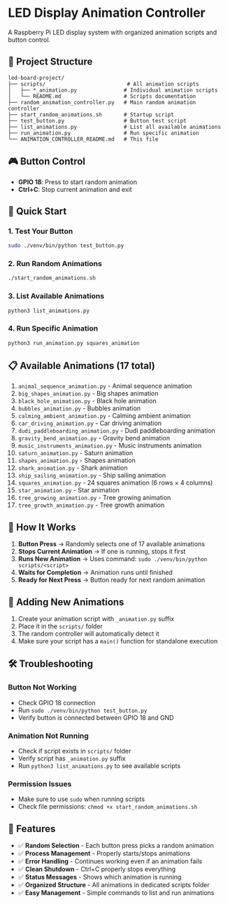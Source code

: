 # LED Display Animation Controller

A Raspberry Pi LED display system with organized animation scripts and button control.

## 📁 Project Structure

```
led-board-project/
├── scripts/                          # All animation scripts
│   ├── *_animation.py               # Individual animation scripts
│   └── README.md                    # Scripts documentation
├── random_animation_controller.py   # Main random animation controller
├── start_random_animations.sh       # Startup script
├── test_button.py                   # Button test script
├── list_animations.py               # List all available animations
├── run_animation.py                 # Run specific animation
└── ANIMATION_CONTROLLER_README.md   # This file
```

## 🎮 Button Control

- **GPIO 18**: Press to start random animation
- **Ctrl+C**: Stop current animation and exit

## 🚀 Quick Start

### 1. Test Your Button
```bash
sudo ./venv/bin/python test_button.py
```

### 2. Run Random Animations
```bash
./start_random_animations.sh
```

### 3. List Available Animations
```bash
python3 list_animations.py
```

### 4. Run Specific Animation
```bash
python3 run_animation.py squares_animation
```

## 📋 Available Animations (17 total)

1. `animal_sequence_animation.py` - Animal sequence animation
2. `big_shapes_animation.py` - Big shapes animation
3. `black_hole_animation.py` - Black hole animation
4. `bubbles_animation.py` - Bubbles animation
5. `calming_ambient_animation.py` - Calming ambient animation
6. `car_driving_animation.py` - Car driving animation
7. `dudi_paddleboarding_animation.py` - Dudi paddleboarding animation
8. `gravity_bend_animation.py` - Gravity bend animation
9. `music_instruments_animation.py` - Music instruments animation
10. `saturn_animation.py` - Saturn animation
11. `shapes_animation.py` - Shapes animation
12. `shark_animation.py` - Shark animation
13. `ship_sailing_animation.py` - Ship sailing animation
14. `squares_animation.py` - 24 squares animation (6 rows × 4 columns)
15. `star_animation.py` - Star animation
16. `tree_growing_animation.py` - Tree growing animation
17. `tree_growth_animation.py` - Tree growth animation

## 🔧 How It Works

1. **Button Press** → Randomly selects one of 17 available animations
2. **Stops Current Animation** → If one is running, stops it first
3. **Runs New Animation** → Uses command: `sudo ./venv/bin/python scripts/<script>`
4. **Waits for Completion** → Animation runs until finished
5. **Ready for Next Press** → Button ready for next random animation

## 📝 Adding New Animations

1. Create your animation script with `_animation.py` suffix
2. Place it in the `scripts/` folder
3. The random controller will automatically detect it
4. Make sure your script has a `main()` function for standalone execution

## 🛠️ Troubleshooting

### Button Not Working
- Check GPIO 18 connection
- Run `sudo ./venv/bin/python test_button.py`
- Verify button is connected between GPIO 18 and GND

### Animation Not Running
- Check if script exists in `scripts/` folder
- Verify script has `_animation.py` suffix
- Run `python3 list_animations.py` to see available scripts

### Permission Issues
- Make sure to use `sudo` when running scripts
- Check file permissions: `chmod +x start_random_animations.sh`

## 🎯 Features

- ✅ **Random Selection** - Each button press picks a random animation
- ✅ **Process Management** - Properly starts/stops animations
- ✅ **Error Handling** - Continues working even if an animation fails
- ✅ **Clean Shutdown** - Ctrl+C properly stops everything
- ✅ **Status Messages** - Shows which animation is running
- ✅ **Organized Structure** - All animations in dedicated scripts folder
- ✅ **Easy Management** - Simple commands to list and run animations

